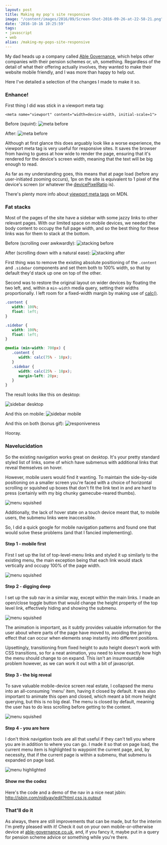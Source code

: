 ```yaml
---
layout: post
title: Making my pop's site responsive
image: "/content/images/2016/09/Screen-Shot-2016-09-26-at-22-58-21.png"
date: '2016-10-16 10:25:59'
tags:
- javascript
- web
alias: /making-my-pops-site-responsive
---
```


My dad heads up a company called [Able Governance](http://www.able-governance.co.uk/), which helps other companies with their pension schemes or, uh, something. Regardless of the detail of what their offering actually involves, they wanted to make their website mobile friendly, and I was more than happy to help out.

Here I've detailed a selection of the changes I made to make it so.

### Enhance!

First thing I did was stick in a viewport meta tag:
```
<meta name="viewport" content="width=device-width, initial-scale=1">
```


Before (*squint*):
![meta before](http://static.lrnk.co.uk/blog-content/popsite/meta-before-framed.png#mobile-framed)

After:
![meta before](http://static.lrnk.co.uk/blog-content/popsite/meta-after-framed.png#mobile-framed)

Although at first glance this does arguably look like a worse experience, the viewport meta tag is very useful for responsive sites. It saves the browser from having to guess at how wide to render the page, ensuring that it's rendered for the device's screen width, meaning that the text will be big enough to read.

As far as my understanding goes, this means that at page load (before any user-initiated zooming occurs), 1px on the site is equivalent to 1 pixel of the device's screen (or whatever the [devicePixelRatio](https://developer.mozilla.org/en-US/docs/Web/API/Window/devicePixelRatio) is).

There's plenty more info about [viewport meta tags](https://developer.mozilla.org/en/docs/Mozilla/Mobile/Viewport_meta_tag) on MDN.

### Fat stacks

Most of the pages of the site have a sidebar with some jazzy links to other relevant pages. With our limited space on mobile devices, we needed the body content to occupy the full page width, and so the best thing for these links was for them to stack at the bottom.

Before (scrolling over awkwardly):
![stacking before](http://static.lrnk.co.uk/blog-content/popsite/stacking-before-framed.png#mobile-framed)

After (scrolling down with a natural ease):
![stacking after](http://static.lrnk.co.uk/blog-content/popsite/stacking-after-framed.png#mobile-framed)

First thing was to remove the existing absolute positioning of the `.content` and `.sidebar` components and set them both to 100% width, so that by default they'd stack up one on top of the other.

Second was to restore the original layout on wider devices by floating the two left, and, within a `min-width` media query, setting their widths proportionally. I left room for a fixed-width margin by making use of [calc()](https://developer.mozilla.org/en/docs/Web/CSS/calc).

```css
.content {
   width: 100%;
   float: left;
}

.sidebar {
   width: 100%;
   float: left;
}

@media (min-width: 700px) {
   .content {
      width: calc(75% - 10px);
   }
   .sidebar {
      width: calc(25% - 10px);
      margin-left: 20px;
   }
}
```

The result looks like this on desktop:

![sidebar desktop](http://static.lrnk.co.uk/blog-content/popsite/sidebar%20desktop.png)

And this on mobile:
![sidebar mobile](http://static.lrnk.co.uk/blog-content/popsite/sidebar%20mobile.png)

And this on both (bonus gif):
![responiveness](http://static.lrnk.co.uk/blog-content/popsite/reposiveness.gif)

Hooray.

### Navelucidation

So the existing navigation works great on desktop. It's your pretty standard styled list of links, some of which have submenus with additional links that reveal themselves on hover.

However, mobile users would find it wanting. To maintain the side-by-side positioning on a smaller screen you're faced with a choice of horizontal scrolling or squished up boxes that don't fit the link text in and are hard to press (certainly with my big chunky gamecube-reared thumbs).

![menu squished](http://static.lrnk.co.uk/blog-content/popsite/menu-squished-framed2.png#mobile-framed)

Additionally, the lack of hover state on a touch device meant that, to mobile users, the submenu links were inaccessible.

So, I did a quick google for mobile navigation patterns and found one that would solve these problems (and that I fancied implementing).

#### Step 1 - mobile first

First I set up the list of top-level-menu links and styled it up similarly to the existing menu, the main exception being that each link would stack vertically and occupy 100% of the page width.

![menu squished](http://static.lrnk.co.uk/blog-content/popsite/menu-stacked-framed.png#mobile-framed)

#### Step 2 - digging deep

I set up the sub nav in a similar way, except within the main links. I made an open/close toggle button that would change the height property of the top level link, effectively hiding and showing the submenu.

![menu squished](http://static.lrnk.co.uk/blog-content/popsite/menu-expanding-framed2.gif#mobile-framed)

The animation is important, as it subtly provides valuable information for the user about where parts of the page have moved to, avoiding the jarring effect that can occur when elements snap instantly into different positions.

Upsettingly, transitioning from fixed height to auto height doesn't work with CSS transitions, so for a neat animation, you need to know exactly how high the menu should change to on expand. This isn't an insurmountable problem however, as we can work it out with a bit of javascript.

#### Step 3 - the big reveal

To save valuable mobile-device screen real estate, I collapsed the menu into an all-consuming 'menu' item, having it closed by default.  It was also important to animate this open and closed, which meant a bit more height querying, but this is no big deal. The menu is closed by default, meaning the user has to do less scrolling before getting to the content.

![menu squished](http://static.lrnk.co.uk/blog-content/popsite/menu-expanding-whole-framed.gif#mobile-framed)

#### Step 4 - you are here

I don't think navigation tools are all that useful if they can't tell you where you are in addition to where you can go. I made it so that on page load, the current menu item is highlighted to waypoint the current page, and, by necessity, that if the current page is within a submenu, that submenu is expanded on page load.

![menu highlighted](http://static.lrnk.co.uk/blog-content/popsite/menu-highlight-framed.png#mobile-framed)

#### Show me the codez 

Here's the code and a demo of the nav in a nice neat jsbin: http://jsbin.com/nidiyay/edit?html,css,js,output

### That'll do it

As always, there are still improvements that can be made, but for the interim I'm pretty pleased with it! Check it out on your own mobile-or-otherwise device at [able-governance.co.uk](http://www.able-governance.co.uk/), and, if you fancy it, maybe put in a query for pension scheme advice or something while you're there.





